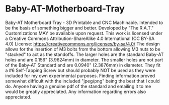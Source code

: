 # Baby-AT-Motherboard-Tray
Baby-AT Motherboard Tray - 3D Printable and CNC Machinable. Intended to be the basis of something bigger and better. Developed by "The R.A.T." Customizations MAY be available upon request. This work is licensed under a Creative Commons Attribution-ShareAlike 4.0 International (CC BY-SA 4.0) License: https://creativecommons.org/licenses/by-sa/4.0/ The design allows for the insertion of M3 bolts from the bottom allowing M3 nuts to be "stacked" to act as the standoffs. The larger holes are the standard Baby-AT holes and are 0.156" (3.9624mm) in diameter. The smaller holes are not part of the Baby-AT Standard and are 0.0940" (2.3876mm) in diameter. They fit a #6 Self-Tapping Screw but should probably NOT be used as they were included for my own experimental purposes. Finding information proved somewhat difficult with the included "jpeg/png" being the best that I could do. Anyone having a genuine pdf of the standard and emailing it to me would be greatly appreciated. Any information regarding errors also appreciated.
